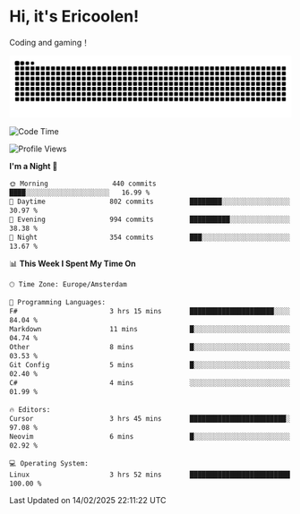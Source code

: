 # Hi, it's Ericoolen!
Coding and gaming！

<picture>
  <source media="(prefers-color-scheme: dark)" srcset="https://raw.githubusercontent.com/Eric-Song-Nop/Eric-Song-Nop/output/github-contribution-grid-snake-dark.svg">
  <source media="(prefers-color-scheme: light)" srcset="https://raw.githubusercontent.com/Eric-Song-Nop/Eric-Song-Nop/output/github-contribution-grid-snake.svg">
  <img alt="github contribution grid snake animation" src="https://raw.githubusercontent.com/Eric-Song-Nop/Eric-Song-Nop/output/github-contribution-grid-snake.svg">
</picture>

<!--START_SECTION:waka-->
![Code Time](http://img.shields.io/badge/Code%20Time-1%2C775%20hrs%209%20mins-blue)

![Profile Views](http://img.shields.io/badge/Profile%20Views-8-blue)

**I'm a Night 🦉** 

```text
🌞 Morning                440 commits         ████░░░░░░░░░░░░░░░░░░░░░   16.99 % 
🌆 Daytime                802 commits         ████████░░░░░░░░░░░░░░░░░   30.97 % 
🌃 Evening                994 commits         ██████████░░░░░░░░░░░░░░░   38.38 % 
🌙 Night                  354 commits         ███░░░░░░░░░░░░░░░░░░░░░░   13.67 % 
```


📊 **This Week I Spent My Time On** 

```text
🕑︎ Time Zone: Europe/Amsterdam

💬 Programming Languages: 
F#                       3 hrs 15 mins       █████████████████████░░░░   84.04 % 
Markdown                 11 mins             █░░░░░░░░░░░░░░░░░░░░░░░░   04.74 % 
Other                    8 mins              █░░░░░░░░░░░░░░░░░░░░░░░░   03.53 % 
Git Config               5 mins              █░░░░░░░░░░░░░░░░░░░░░░░░   02.40 % 
C#                       4 mins              ░░░░░░░░░░░░░░░░░░░░░░░░░   01.99 % 

🔥 Editors: 
Cursor                   3 hrs 45 mins       ████████████████████████░   97.08 % 
Neovim                   6 mins              █░░░░░░░░░░░░░░░░░░░░░░░░   02.92 % 

💻 Operating System: 
Linux                    3 hrs 52 mins       █████████████████████████   100.00 % 
```


 Last Updated on 14/02/2025 22:11:22 UTC
<!--END_SECTION:waka-->
